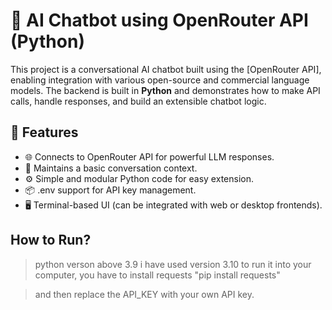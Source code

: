 # 🧠 AI Chatbot using OpenRouter API (Python)

This project is a conversational AI chatbot built using the [OpenRouter API], enabling integration with various open-source and commercial language models. 
The backend is built in **Python** and demonstrates how to make API calls, handle responses, and build an extensible chatbot logic.

## 🚀 Features

- 🌐 Connects to OpenRouter API for powerful LLM responses.
- 🧵 Maintains a basic conversation context.
- ⚙️ Simple and modular Python code for easy extension.
- 📦 .env support for API key management.
- 🖥️ Terminal-based UI (can be integrated with web or desktop frontends).

## How to Run?
> python verson above 3.9
  i have used version 3.10
> to run it into your computer, you have to install requests
    "pip install requests"

> and then replace the API_KEY with your own API key.

